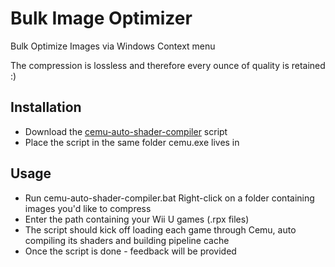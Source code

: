 # Bulk Image Optimizer
Bulk Optimize Images via Windows Context menu

The compression is lossless and therefore every ounce of quality is retained :)

## Installation
* Download the [cemu-auto-shader-compiler](https://github.com/amakvana/Cemu-Auto-Shader-Compiler/releases/download/v1.0/cemu-auto-shader-compiler.bat) script 
* Place the script in the same folder cemu.exe lives in 

## Usage
* Run cemu-auto-shader-compiler.bat Right-click on a folder containing images you'd like to compress
* Enter the path containing your Wii U games (.rpx files)
* The script should kick off loading each game through Cemu, auto compiling its shaders and building pipeline cache 
* Once the script is done - feedback will be provided 

